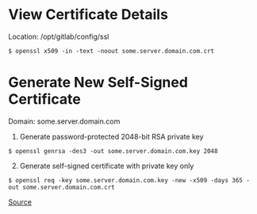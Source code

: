 # View Certificate Details
Location: /opt/gitlab/config/ssl
```shell
$ openssl x509 -in -text -noout some.server.domain.com.crt
```
# Generate New Self-Signed Certificate
Domain: some.server.domain.com

1. Generate password-protected 2048-bit RSA private key
```
$ openssl genrsa -des3 -out some.server.domain.com.key 2048
```
2. Generate self-signed certificate with private key only
```
$ openssl req -key some.server.domain.com.key -new -x509 -days 365 -out some.server.domain.com.crt
```
[Source](https://www.baeldung.com/openssl-self-signed-cert)
